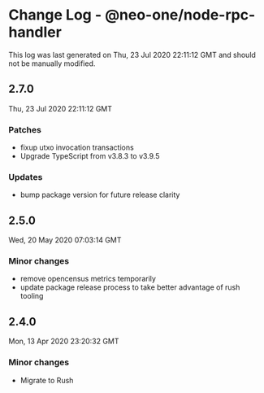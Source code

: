 # Change Log - @neo-one/node-rpc-handler

This log was last generated on Thu, 23 Jul 2020 22:11:12 GMT and should not be manually modified.

## 2.7.0
Thu, 23 Jul 2020 22:11:12 GMT

### Patches

- fixup utxo invocation transactions
- Upgrade TypeScript from v3.8.3 to v3.9.5

### Updates

- bump package version for future release clarity

## 2.5.0
Wed, 20 May 2020 07:03:14 GMT

### Minor changes

- remove opencensus metrics temporarily
- update package release process to take better advantage of rush tooling

## 2.4.0
Mon, 13 Apr 2020 23:20:32 GMT

### Minor changes

- Migrate to Rush

